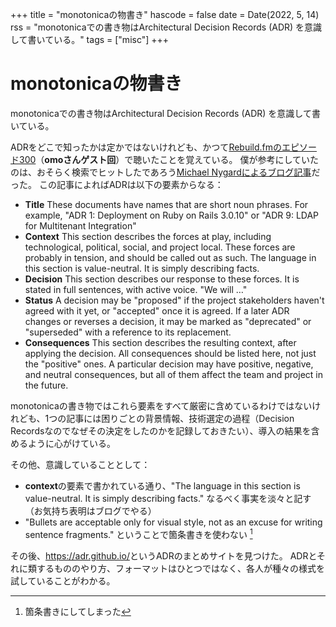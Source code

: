 +++
title = "monotonicaの物書き"
hascode = false
date = Date(2022, 5, 14)
rss = "monotonicaでの書き物はArchitectural Decision Records (ADR) を意識して書いている。"
tags = ["misc"]
+++

# monotonicaの物書き

monotonicaでの書き物はArchitectural Decision Records (ADR) を意識して書いている。

ADRをどこで知ったかは定かではないけれども、かつて[Rebuild.fmのエピソード300](https://rebuild.fm/300/)（**omoさんゲスト回**）で聴いたことを覚えている。
僕が参考にしていたのは、おそらく検索でヒットしたであろう[Michael Nygardによるブログ記事](https://cognitect.com/blog/2011/11/15/documenting-architecture-decisions.html)だった。
この記事によればADRは以下の要素からなる：

- **Title** These documents have names that are short noun phrases. For example, "ADR 1: Deployment on Ruby on Rails 3.0.10" or "ADR 9: LDAP for Multitenant Integration"
- **Context** This section describes the forces at play, including technological, political, social, and project local. These forces are probably in tension, and should be called out as such. The language in this section is value-neutral. It is simply describing facts.
- **Decision** This section describes our response to these forces. It is stated in full sentences, with active voice. "We will …"
- **Status** A decision may be "proposed" if the project stakeholders haven't agreed with it yet, or "accepted" once it is agreed. If a later ADR changes or reverses a decision, it may be marked as "deprecated" or "superseded" with a reference to its replacement.
- **Consequences** This section describes the resulting context, after applying the decision. All consequences should be listed here, not just the "positive" ones. A particular decision may have positive, negative, and neutral consequences, but all of them affect the team and project in the future.

monotonicaの書き物ではこれら要素をすべて厳密に含めているわけではないけれども、1つの記事には困りごとの背景情報、技術選定の過程（Decision Recordsなのでなぜその決定をしたのかを記録しておきたい）、導入の結果を含めるように心がけている。

その他、意識していることとして：

- **context**の要素で書かれている通り、"The language in this section is value-neutral. It is simply describing facts." なるべく事実を淡々と記す（お気持ち表明はブログでやる）
- "Bullets are acceptable only for visual style, not as an excuse for writing sentence fragments." ということで箇条書きを使わない [^1]

その後、<https://adr.github.io/>というADRのまとめサイトを見つけた。
ADRとそれに類するもののやり方、フォーマットはひとつではなく、各人が種々の様式を試していることがわかる。

[^1]: 箇条書きにしてしまった
